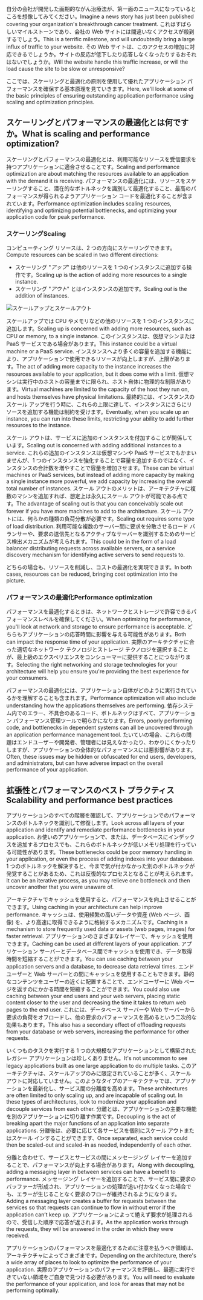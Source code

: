 <span data-ttu-id="13bf8-101">自分の会社が開発した画期的ながん治療法が、第一面のニュースになっているところを想像してみてください。</span><span class="sxs-lookup"><span data-stu-id="13bf8-101">Imagine a news story has just been published covering your organization's breakthrough cancer treatment.</span></span> <span data-ttu-id="13bf8-102">これはすばらしいマイルストーンであり、会社の Web サイトには間違いなくアクセスが殺到するでしょう。</span><span class="sxs-lookup"><span data-stu-id="13bf8-102">This is a terrific milestone, and will undoubtedly bring a large influx of traffic to your website.</span></span> <span data-ttu-id="13bf8-103">その Web サイトは、このアクセスの増加に対応できるでしょうか。サイトの反応が低下したり応答しなくなったりするおそれはないでしょうか。</span><span class="sxs-lookup"><span data-stu-id="13bf8-103">Will the website handle this traffic increase, or will the load cause the site to be slow or unresponsive?</span></span>

<span data-ttu-id="13bf8-104">ここでは、スケーリングと最適化の原則を使用して優れたアプリケーション パフォーマンスを確保する基本原理を見ていきます。</span><span class="sxs-lookup"><span data-stu-id="13bf8-104">Here, we'll look at some of the basic principles of ensuring outstanding application performance using scaling and optimization principles.</span></span>

## <a name="what-is-scaling-and-performance-optimization"></a><span data-ttu-id="13bf8-105">スケーリングとパフォーマンスの最適化とは何ですか。</span><span class="sxs-lookup"><span data-stu-id="13bf8-105">What is scaling and performance optimization?</span></span>

<span data-ttu-id="13bf8-106">スケーリングとパフォーマンスの最適化とは、利用可能なリソースを受信要求を持つアプリケーションに適合させることです。</span><span class="sxs-lookup"><span data-stu-id="13bf8-106">Scaling and performance optimization are about matching the resources available to an application with the demand it is receiving.</span></span> <span data-ttu-id="13bf8-107">パフォーマンスの最適化には、リソースをスケーリングすること、潜在的なボトルネックを識別して最適化すること、最高のパフォーマンスが得られるようアプリケーション コードを最適化することが含まれています。</span><span class="sxs-lookup"><span data-stu-id="13bf8-107">Performance optimization includes scaling resources, identifying and optimizing potential bottlenecks, and optimizing your application code for peak performance.</span></span>

### <a name="scaling"></a><span data-ttu-id="13bf8-108">スケーリング</span><span class="sxs-lookup"><span data-stu-id="13bf8-108">Scaling</span></span>

<span data-ttu-id="13bf8-109">コンピューティング リソースは、2 つの方向にスケーリングできます。</span><span class="sxs-lookup"><span data-stu-id="13bf8-109">Compute resources can be scaled in two different directions:</span></span>

* <span data-ttu-id="13bf8-110">スケーリング "*アップ*" は他のリソースを 1 つのインスタンスに追加する操作です。</span><span class="sxs-lookup"><span data-stu-id="13bf8-110">Scaling *up* is the action of adding more resources to a single instance.</span></span>
* <span data-ttu-id="13bf8-111">スケーリング "*アウト*" とはインスタンスの追加です。</span><span class="sxs-lookup"><span data-stu-id="13bf8-111">Scaling *out* is the addition of instances.</span></span>

![スケールアップとスケールアウト](../media-draft/scale-up-scale-out.png)

<span data-ttu-id="13bf8-113">スケールアップでは CPU やメモリなどの他のリソースを 1 つのインスタンスに追加します。</span><span class="sxs-lookup"><span data-stu-id="13bf8-113">Scaling up is concerned with adding more resources, such as CPU or memory, to a single instance.</span></span> <span data-ttu-id="13bf8-114">このインスタンスは、仮想マシンまたは PaaS サービスである場合があります。</span><span class="sxs-lookup"><span data-stu-id="13bf8-114">This instance could be a virtual machine or a PaaS service.</span></span> <span data-ttu-id="13bf8-115">インスタンスへより多くの容量を追加する機能により、アプリケーションで使用できるリソースが向上しますが、上限があります。</span><span class="sxs-lookup"><span data-stu-id="13bf8-115">The act of adding more capacity to the instance increases the resources available to your application, but it does come with a limit.</span></span> <span data-ttu-id="13bf8-116">仮想マシンは実行中のホストの容量までに限られ、ホスト自体に物理的な制限があります。</span><span class="sxs-lookup"><span data-stu-id="13bf8-116">Virtual machines are limited to the capacity of the host they run on, and hosts themselves have physical limitations.</span></span> <span data-ttu-id="13bf8-117">最終的には、インスタンスのスケール アップを行う時に、これらの上限に達して、インスタンスにさらにリソースを追加する機能は制約を受けます。</span><span class="sxs-lookup"><span data-stu-id="13bf8-117">Eventually, when you scale up an instance, you can run into these limits, restricting your ability to add further resources to the instance.</span></span>

<span data-ttu-id="13bf8-118">スケール アウトは、サービスに追加のインスタンスを付加することが関係しています。</span><span class="sxs-lookup"><span data-stu-id="13bf8-118">Scaling out is concerned with adding additional instances to a service.</span></span> <span data-ttu-id="13bf8-119">これらの追加のインスタンスは仮想マシンや PaaS サービスでもかまいませんが、1 つのインスタンスを強化することで容量を追加するのではなく、インスタンスの合計数を増やすことで容量を増加させます。</span><span class="sxs-lookup"><span data-stu-id="13bf8-119">These can be virtual machines or PaaS services, but instead of adding more capacity by making a single instance more powerful, we add capacity by increasing the overall total number of instances.</span></span> <span data-ttu-id="13bf8-120">スケール アウトのメリットは、アーキテクチャに複数のマシンを追加すれば、想定上は永久にスケール アウトが可能である点です。</span><span class="sxs-lookup"><span data-stu-id="13bf8-120">The advantage of scaling out is that you can conceivably scale out forever if you have more machines to add to the architecture.</span></span> <span data-ttu-id="13bf8-121">スケール アウトには、何らかの種類の負荷分散が必要です。</span><span class="sxs-lookup"><span data-stu-id="13bf8-121">Scaling out requires some type of load distribution.</span></span> <span data-ttu-id="13bf8-122">利用可能な複数のサーバー間に要求を分散させるロード バランサーや、要求の送信先となるアクティブなサーバーを識別するためのサービス検出メカニズムが考えられます。</span><span class="sxs-lookup"><span data-stu-id="13bf8-122">This could be in the form of a load balancer distributing requests across available servers, or a service discovery mechanism for identifying active servers to send requests to.</span></span>

<span data-ttu-id="13bf8-123">どちらの場合も、リソースを削減し、コストの最適化を実現できます。</span><span class="sxs-lookup"><span data-stu-id="13bf8-123">In both cases, resources can be reduced, bringing cost optimization into the picture.</span></span>

### <a name="performance-optimization"></a><span data-ttu-id="13bf8-124">パフォーマンスの最適化</span><span class="sxs-lookup"><span data-stu-id="13bf8-124">Performance optimization</span></span>

<span data-ttu-id="13bf8-125">パフォーマンスを最適化するときは、ネットワークとストレージで許容できるパフォーマンスレベルを確保してください。</span><span class="sxs-lookup"><span data-stu-id="13bf8-125">When optimizing for performance, you'll look at network and storage to ensure performance is acceptable.</span></span> <span data-ttu-id="13bf8-126">どちらもアプリケーションの応答時間に影響を与える可能性があります。</span><span class="sxs-lookup"><span data-stu-id="13bf8-126">Both can impact the response time of your application.</span></span> <span data-ttu-id="13bf8-127">実際のアーキテクチャに合った適切なネットワーク テクノロジとストレージ テクノロジを選択することが、最上級のエクスペリエンスをコンシューマーに提供することにつながります。</span><span class="sxs-lookup"><span data-stu-id="13bf8-127">Selecting the right networking and storage technologies for your architecture will help you ensure you're providing the best experience for your consumers.</span></span>

<span data-ttu-id="13bf8-128">パフォーマンスの最適化には、アプリケーション自体がどのように実行されているかを理解することも含まれます。</span><span class="sxs-lookup"><span data-stu-id="13bf8-128">Performance optimization will also include understanding how the applications themselves are performing.</span></span> <span data-ttu-id="13bf8-129">依存システム内でのエラー、不具合のあるコード、ボトルネックはすべて、アプリケーション パフォーマンス管理ツールで明らかになります。</span><span class="sxs-lookup"><span data-stu-id="13bf8-129">Errors, poorly performing code, and bottlenecks in dependent systems can all be uncovered through an application performance management tool.</span></span> <span data-ttu-id="13bf8-130">たいていの場合、これらの問題はエンドユーザーや開発者、管理者には見えなかったり、わかりにくかったりしますが、アプリケーションの全体的なパフォーマンスには悪影響があります。</span><span class="sxs-lookup"><span data-stu-id="13bf8-130">Often, these issues may be hidden or obfuscated for end users, developers, and administrators, but can have adverse impact on the overall performance of your application.</span></span>

## <a name="scalability-and-performance-best-practices"></a><span data-ttu-id="13bf8-131">拡張性とパフォーマンスのベスト プラクティス</span><span class="sxs-lookup"><span data-stu-id="13bf8-131">Scalability and performance best practices</span></span>

<span data-ttu-id="13bf8-132">アプリケーションのすべての階層を確認して、アプリケーションでのパフォーマンスのボトルネックを識別して修復します。</span><span class="sxs-lookup"><span data-stu-id="13bf8-132">Look across all layers of your application and identify and remediate performance bottlenecks in your application.</span></span> <span data-ttu-id="13bf8-133">お使いのアプリケーションで、または、データベースにインデックスを追加するプロセスでも、これらのボトルネックが低いメモリ処理を行っている可能性があります。</span><span class="sxs-lookup"><span data-stu-id="13bf8-133">These bottlenecks could be poor memory handling in your application, or even the process of adding indexes into your database.</span></span> <span data-ttu-id="13bf8-134">1 つのボトルネックを解決すると、今まで気が付かなかった別のボトルネックが発覚することがあるため、これは反復的なプロセスとなることが考えられます。</span><span class="sxs-lookup"><span data-stu-id="13bf8-134">It can be an iterative process, as you may relieve one bottleneck and then uncover another that you were unaware of.</span></span>

<span data-ttu-id="13bf8-135">アーキテクチャでキャッシュを使用すると、パフォーマンスを向上させることができます。</span><span class="sxs-lookup"><span data-stu-id="13bf8-135">Using caching in your architecture can help improve performance.</span></span> <span data-ttu-id="13bf8-136">キャッシュは、使用頻繁の高いデータや資産 (Web ページ、画像) を、より高速に取得できるように格納するメカニズムです。</span><span class="sxs-lookup"><span data-stu-id="13bf8-136">Caching is a mechanism to store frequently used data or assets (web pages, images) for faster retrieval.</span></span> <span data-ttu-id="13bf8-137">アプリケーションのさまざまなレイヤーで、キャッシュを使用できます。</span><span class="sxs-lookup"><span data-stu-id="13bf8-137">Caching can be used at different layers of your application.</span></span> <span data-ttu-id="13bf8-138">アプリケーション サーバーとデータベース間でキャッシュを使用でき、データ取得時間を短縮することができます。</span><span class="sxs-lookup"><span data-stu-id="13bf8-138">You can use caching between your application servers and a database, to decrease data retrieval times.</span></span> <span data-ttu-id="13bf8-139">エンドユーザーと Web サーバーとの間にキャッシュを使用することもできます。静的なコンテンツをユーザーの近くに配置することで、エンドユーザーに Web ページを返すのにかかる時間を短縮することができます。</span><span class="sxs-lookup"><span data-stu-id="13bf8-139">You could also use caching between your end users and your web servers, placing static content closer to the user and decreasing the time it takes to return web pages to the end user.</span></span> <span data-ttu-id="13bf8-140">これには、データベース サーバーや Web サーバーから要求の負荷をオフロードし、他の要求のパフォーマンスを高めるという二次的な効果もあります。</span><span class="sxs-lookup"><span data-stu-id="13bf8-140">This also has a secondary effect of offloading requests from your database or web servers, increasing the performance for other requests.</span></span>

<span data-ttu-id="13bf8-141">いくつものタスクを実行する 1 つの大規模なアプリケーションとして構築されたレガシー アプリケーションは珍しくありません。</span><span class="sxs-lookup"><span data-stu-id="13bf8-141">It's not uncommon to see legacy applications built as one large application to do multiple tasks.</span></span> <span data-ttu-id="13bf8-142">このアーキテクチャは、スケールアップのみに限定されていることが多く、スケール アウトに対応していません。このようなタイプのアーキテクチャでは、アプリケーションを最新化し、サービス間の分離度を高めます。</span><span class="sxs-lookup"><span data-stu-id="13bf8-142">These architectures are often limited to only scaling up, and are incapable of scaling out. In these types of architectures, look to modernize your application and decouple services from each other.</span></span> <span data-ttu-id="13bf8-143">分離とは、アプリケーションの主要な機能を別のアプリケーションに切り離す作業です。</span><span class="sxs-lookup"><span data-stu-id="13bf8-143">Decoupling is the act of breaking apart the major functions of an application into separate applications.</span></span> <span data-ttu-id="13bf8-144">分離後は、必要に応じて各サービスを個別にスケール アウトまたはスケール インすることができます、</span><span class="sxs-lookup"><span data-stu-id="13bf8-144">Once separated, each service could then be scaled-out and scaled-in as needed, independently of each other.</span></span>

<span data-ttu-id="13bf8-145">分離と合わせて、サービスとサービスの間にメッセージング レイヤーを追加することで、パフォーマンスが向上する場合があります。</span><span class="sxs-lookup"><span data-stu-id="13bf8-145">Along with decoupling, adding a messaging layer in between services can have a benefit to performance.</span></span> <span data-ttu-id="13bf8-146">メッセージング レイヤーを追加することで、サービス間に要求のバッファーが形成され、アプリケーションの処理が追い付かなくなった場合でも、エラーが生じることなく要求のフローが維持されるようになります。</span><span class="sxs-lookup"><span data-stu-id="13bf8-146">Adding a messaging layer creates a buffer for requests between the services so that requests can continue to flow in without error if the application can’t keep up.</span></span> <span data-ttu-id="13bf8-147">アプリケーションによって絶えず要求が処理されるので、受信した順序で応答が返されます。</span><span class="sxs-lookup"><span data-stu-id="13bf8-147">As the application works through the requests, they will be answered in the order in which they were received.</span></span>

<span data-ttu-id="13bf8-148">アプリケーションのパフォーマンスを最適化するために注意を払うべき領域は、アーキテクチャによってさまざまです。</span><span class="sxs-lookup"><span data-stu-id="13bf8-148">Depending on the architecture, there's a wide array of places to look to optimize the performance of your application.</span></span> <span data-ttu-id="13bf8-149">実際のアプリケーションのパフォーマンスを評価し、最適に実行できていない領域をご自身で見つける必要があります。</span><span class="sxs-lookup"><span data-stu-id="13bf8-149">You will need to evaluate the performance of your application, and look for areas that may not be performing optimally.</span></span>
